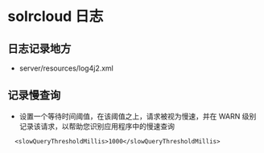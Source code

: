 # solrcloud 日志

## 日志记录地方

- server/resources/log4j2.xml

## 记录慢查询

- 设置一个等待时间阈值，在该阈值之上，请求被视为慢速，并在 WARN 级别记录该请求，以帮助您识别应用程序中的慢速查询

```
  <slowQueryThresholdMillis>1000</slowQueryThresholdMillis>
```
